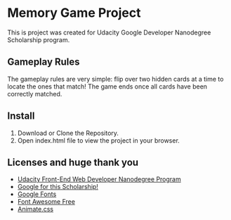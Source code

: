 # Memory Game Project

This is project was created for Udacity Google Developer Nanodegree Scholarship program.

## Gameplay Rules
The gameplay rules are very simple: flip over two hidden cards at a time to locate the ones that match!
The game ends once all cards have been correctly matched.

## Install
1. Download or Clone the Repository.
2. Open index.html file to view the project in your browser.

## Licenses and huge thank you
* [Udacity Front-End Web Developer Nanodegree Program](https://udacity.com/course/front-end-web-developer-nanodegree--nd001)
* [Google for this Scholarship!](https://developers.google.com/training/)
* [Google Fonts](https://fonts.google.com/)
* [Font Awesome Free](https://fontawesome.com/license)
* [Animate.css](https://daneden.github.io/animate.css/)